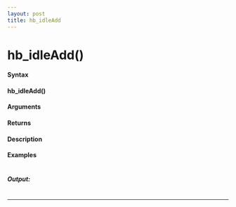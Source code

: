 ```yaml
---
layout: post
title: hb_idleAdd
---
```


# hb_idleAdd()


#### Syntax

#### hb_idleAdd()

#### Arguments

#### Returns

#### Description

#### Examples

```

```

##### Output:

```

```

---